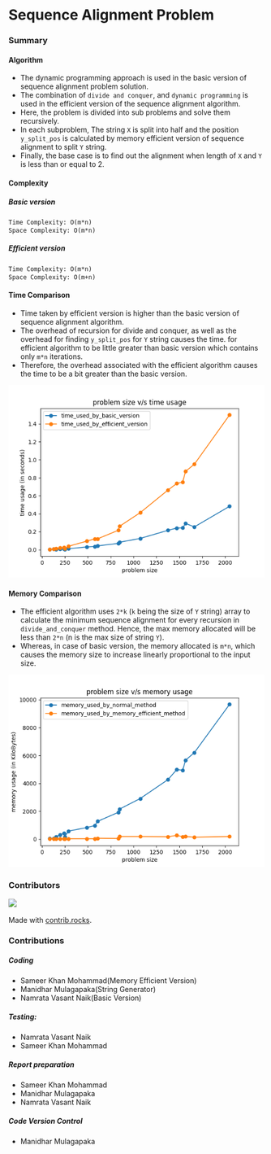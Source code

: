 # Sequence Alignment Problem

### Summary

#### Algorithm
- The dynamic programming approach is used in the basic version of sequence alignment problem solution.
- The combination of `divide and conquer`, and `dynamic programming` is used in the efficient version of the sequence alignment algorithm. 
- Here, the problem is divided into sub problems and solve them recursively. 
- In each subproblem, The string `X` is split into half and 
the position `y_split_pos` is calculated by memory efficient version of sequence alignment to split `Y` string.
- Finally, the base case is to find out the alignment when length of `X` and `Y` is less than or equal to 2.

#### Complexity

##### Basic version
    Time Complexity: O(m*n)
    Space Complexity: O(m*n)

##### Efficient version
    Time Complexity: O(m*n)
    Space Complexity: O(m+n)

#### Time Comparison
- Time taken by efficient version is higher than the basic version of sequence alignment algorithm. 
- The overhead of recursion for divide and conquer, as well as the overhead for finding `y_split_pos` for `Y` string causes the time. 
for efficient algorithm to be little greater than basic version which contains only `m*n` iterations.
- Therefore, the overhead associated with the efficient algorithm causes the time to be a bit greater than the basic version.

![image CPUPlot](./CPUPlot.png)

#### Memory Comparison
- The efficient algorithm uses `2*k` (`k` being the size of `Y` string) array to calculate the minimum sequence alignment for every recursion in
`divide_and_conquer` method. Hence, the max memory allocated will be less than `2*n` (n is the max size of string `Y`).
- Whereas, in case of basic version, the memory allocated is `m*n`, which causes the memory size to increase linearly proportional to the input size.

![image MemoryPlot](./MemoryPlot.png)

### Contributors

<a href="https://github.com/manidhar98/FinalProject/graphs/contributors">
  <img src="https://contrib.rocks/image?repo=manidhar98/FinalProject" />
</a>

Made with [contrib.rocks](https://contrib.rocks).

### Contributions

##### Coding
- Sameer Khan Mohammad(Memory Efficient Version)
- Manidhar Mulagapaka(String Generator)
- Namrata Vasant Naik(Basic Version)
##### Testing: 
- Namrata Vasant Naik
- Sameer Khan Mohammad

##### Report preparation
- Sameer Khan Mohammad
- Manidhar Mulagapaka
- Namrata Vasant Naik
  
##### Code Version Control
- Manidhar Mulagapaka

